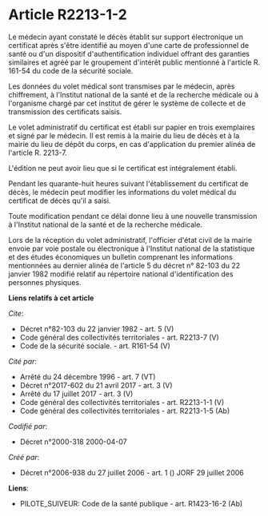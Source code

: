 # Article R2213-1-2

Le médecin ayant constaté le décès établit sur support électronique un certificat après s'être identifié au moyen d'une carte
de professionnel de santé ou d'un dispositif d'authentification individuel offrant des garanties similaires et agréé par le
groupement d'intérêt public mentionné à l'article R. 161-54 du code de la sécurité sociale. 

Les données du volet médical sont transmises par le médecin, après chiffrement, à l'Institut national de la santé et de la
recherche médicale ou à l'organisme chargé par cet institut de gérer le système de collecte et de transmission des
certificats saisis. 

Le volet administratif du certificat est établi sur papier en trois exemplaires et signé par le médecin. Il est remis à la
mairie du lieu de décès et à la mairie du lieu de dépôt du corps, en cas d'application du premier alinéa de l'article R.
2213-7. 

L'édition ne peut avoir lieu que si le certificat est intégralement établi. 

Pendant les quarante-huit heures suivant l'établissement du certificat de décès, le médecin peut modifier les informations du
volet médical du certificat de décès qu'il a saisi. 

Toute modification pendant ce délai donne lieu à une nouvelle transmission à l'Institut national de la santé et de la
recherche médicale. 

Lors de la réception du volet administratif, l'officier d'état civil de la mairie envoie par voie postale ou électronique à
l'Institut national de la statistique et des études économiques un bulletin comprenant les informations mentionnées au
dernier alinéa de l'article 5 du décret n° 82-103 du 22 janvier 1982 modifié relatif au répertoire national d'identification
des personnes physiques.

**Liens relatifs à cet article**

_Cite_:

  - Décret n°82-103 du 22 janvier 1982 - art. 5 (V)
  - Code général des collectivités territoriales - art. R2213-7 (V)
  - Code de la sécurité sociale. - art. R161-54 (V)

_Cité par_:

  - Arrêté du 24 décembre 1996 - art. 7 (VT)
  - Décret n°2017-602 du 21 avril 2017 - art. 3 (V)
  - Arrêté du 17 juillet 2017 - art. 3 (V)
  - Code général des collectivités territoriales - art. R2213-1-1 (V)
  - Code général des collectivités territoriales - art. R2213-1-5 (Ab)

_Codifié par_:

  - Décret n°2000-318 2000-04-07

_Créé par_:

  - Décret n°2006-938 du 27 juillet 2006 - art. 1 () JORF 29 juillet 2006

**Liens**:

  - PILOTE_SUIVEUR: Code de la santé publique - art. R1423-16-2 (Ab)
